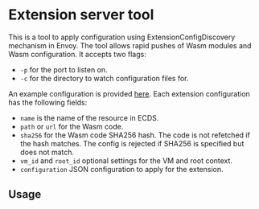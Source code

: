 # Extension server tool

This is a tool to apply configuration using ExtensionConfigDiscovery mechanism in Envoy.
The tool allows rapid pushes of Wasm modules and Wasm configuration. It accepts two flags:

- `-p` for the port to listen on.
- `-c` for the directory to watch configuration files for.

An example configuration is provided [here](/tools/extensionserver/testdata/stats.yaml).
Each extension configuration has the following fields:

- `name` is the name of the resource in ECDS.
- `path` or `url` for the Wasm code.
- `sha256` for the Wasm code SHA256 hash. The code is not refetched if the hash
  matches. The config is rejected if SHA256 is specified but does not match.
- `vm_id` and `root_id` optional settings for the VM and root context.
- `configuration` JSON configuration to apply for the extension.

## Usage

